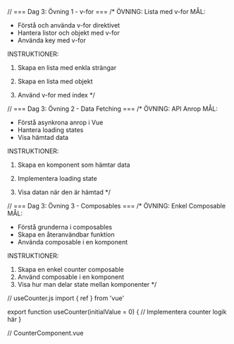 // === Dag 3: Övning 1 - v-for ===
/\*
ÖVNING: Lista med v-for
MÅL:

- Förstå och använda v-for direktivet
- Hantera listor och objekt med v-for
- Använda key med v-for

INSTRUKTIONER:

1.  Skapa en lista med enkla strängar
2.  Skapa en lista med objekt
3.  Använd v-for med index
    \*/
    <template>
      <div class="lists">
        <!-- Lista med strängar -->
        <ul>
          <!-- Implementera v-for här -->
        </ul>

        <!-- Lista med objekt -->
        <div class="cards">
          <!-- Implementera v-for med objekt här -->
        </div>

      </div>
    </template>

<script setup>
// Skapa arrays för v-for här
const simpleList = ['Äpple', 'Banan', 'Citron']
const objectList = [
  { id: 1, name: 'Produkt 1', price: 99 },
  { id: 2, name: 'Produkt 2', price: 149 },
  { id: 3, name: 'Produkt 3', price: 199 }
]
</script>

// === Dag 3: Övning 2 - Data Fetching ===
/\*
ÖVNING: API Anrop
MÅL:

- Förstå asynkrona anrop i Vue
- Hantera loading states
- Visa hämtad data

INSTRUKTIONER:

1.  Skapa en komponent som hämtar data
2.  Implementera loading state
3.  Visa datan när den är hämtad
    \*/
    <template>
      <div class="data-fetching">
        <!-- Implementera loading state -->
        <div v-if="loading">
          Laddar...
        </div>

        <!-- Visa data -->
        <div v-else>
          <!-- Visa hämtad data här -->
        </div>

      </div>
    </template>

<script setup>
import { ref, onMounted } from 'vue'

const data = ref(null)
const loading = ref(false)

// Implementera fetchData funktion här
</script>

// === Dag 3: Övning 3 - Composables ===
/\*
ÖVNING: Enkel Composable
MÅL:

- Förstå grunderna i composables
- Skapa en återanvändbar funktion
- Använda composable i en komponent

INSTRUKTIONER:

1. Skapa en enkel counter composable
2. Använd composable i en komponent
3. Visa hur man delar state mellan komponenter
   \*/

// useCounter.js
import { ref } from 'vue'

export function useCounter(initialValue = 0) {
// Implementera counter logik här
}

// CounterComponent.vue
<template>

  <div class="counter">
    <!-- Använd counter composable här -->
  </div>
</template>

<script setup>
import { useCounter } from './composables/useCounter'
// Använd composable här
</script>
